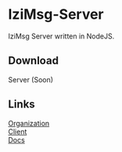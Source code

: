 # IziMsg-Server
IziMsg Server written in NodeJS.

## Download
Server (Soon)<br/>

## Links
[Organization](https://github.com/IziMsg)<br/>
[Client](https://github.com/IziMsg/Client)<br/>
[Docs](https://github.com/IziMsg/Docs)<br/>
